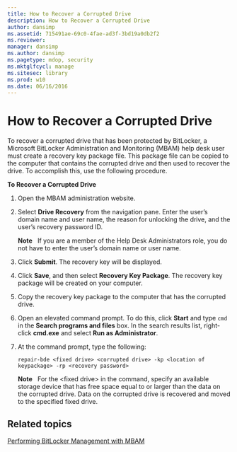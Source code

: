 ```yaml
---
title: How to Recover a Corrupted Drive
description: How to Recover a Corrupted Drive
author: dansimp
ms.assetid: 715491ae-69c0-4fae-ad3f-3bd19a0db2f2
ms.reviewer: 
manager: dansimp
ms.author: dansimp
ms.pagetype: mdop, security
ms.mktglfcycl: manage
ms.sitesec: library
ms.prod: w10
ms.date: 06/16/2016
---
```



# How to Recover a Corrupted Drive


To recover a corrupted drive that has been protected by BitLocker, a Microsoft BitLocker Administration and Monitoring (MBAM) help desk user must create a recovery key package file. This package file can be copied to the computer that contains the corrupted drive and then used to recover the drive. To accomplish this, use the following procedure.

**To Recover a Corrupted Drive**

1.  Open the MBAM administration website.

2.  Select **Drive Recovery** from the navigation pane. Enter the user’s domain name and user name, the reason for unlocking the drive, and the user’s recovery password ID.

    **Note**  
    If you are a member of the Help Desk Administrators role, you do not have to enter the user’s domain name or user name.

     

3.  Click **Submit**. The recovery key will be displayed.

4.  Click **Save**, and then select **Recovery Key Package**. The recovery key package will be created on your computer.

5.  Copy the recovery key package to the computer that has the corrupted drive.

6.  Open an elevated command prompt. To do this, click **Start** and type `cmd` in the **Search programs and files** box. In the search results list, right-click **cmd.exe** and select **Run as Administrator**.

7.  At the command prompt, type the following:

    `repair-bde <fixed drive> <corrupted drive> -kp <location of keypackage> -rp <recovery password>`

    **Note**  
    For the &lt;fixed drive&gt; in the command, specify an available storage device that has free space equal to or larger than the data on the corrupted drive. Data on the corrupted drive is recovered and moved to the specified fixed drive.

     

## Related topics


[Performing BitLocker Management with MBAM](performing-bitlocker-management-with-mbam.md)

 

 





